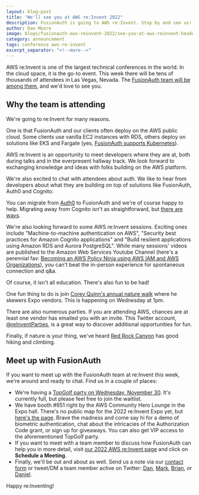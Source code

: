 ```yaml
---
layout: blog-post
title: "We'll see you at AWS re:Invent 2022"
description: FusionAuth is going to AWS re:Invent. Stop by and see us!
author: Dan Moore
image: blogs/fusionauth-aws-reinvent-2022/see-you-at-aws-reinvent-header-image.png
category: announcement
tags: conference aws-re-invent
excerpt_separator: "<!--more-->"
---
```


AWS re:Invent is one of the largest technical conferences in the world. In the cloud space, it is the go-to event. This week there will be tens of thousands of attendees in Las Vegas, Nevada. The [FusionAuth team will be among them](/aws-reinvent22), and we'd love to see you.

<!--more-->

## Why the team is attending

We're going to re:Invent for many reasons.

One is that FusionAuth and our clients often deploy on the AWS public cloud. Some clients use vanilla EC2 instances with RDS, others deploy on solutions like EKS and Fargate (yes, [FusionAuth supports Kubernetes](/docs/v1/tech/installation-guide/kubernetes/fusionauth-deployment)).

AWS re:Invent is an opportunity to meet developers where they are at, both during talks and in the everpresent hallway track. We look forward to exchanging knowledge and ideas with folks building on the AWS platform.

We're also excited to chat with attendees about auth. We like to hear from developers about what they are building on top of solutions like FusionAuth, Auth0 and Cognito.

You can migrate from [Auth0](/docs/v1/tech/migration-guide/auth0) to FusionAuth and we're of course happy to help. Migrating away from Cognito isn't as straightforward, but [there are ways](/docs/v1/tech/migration-guide/cognito).

We're also looking forward to some AWS re:Invent sessions. Exciting ones include "Machine-to-machine authentication on AWS", "Security best practices for Amazon Cognito applications" and "Build resilient applications using Amazon RDS and Aurora PostgreSQL". While many sessions' videos are published to the Amazon Web Services Youtube Channel (here's a perennial fav: [Becoming an AWS Policy Ninja using AWS IAM and AWS Organizations](https://www.youtube.com/watch?v=hETtXCqX_Zc)), you can't beat the in-person experience for spontaneous connection and q&a.

Of course, it isn't all education. There's also fun to be had!

One fun thing to do is join [Corey Quinn's annual nature walk](https://www.lastweekinaws.com/blog/aws-re-invent-what-you-actually-need-to-know-before-you-go/) where he skewers Expo vendors. This is happening on Wednesday at 1pm.

There are also numerous parties. If you are attending AWS, chances are at least one vendor has emailed you with an invite. This Twitter account, [@reInventParties](https://twitter.com/reInventParties/), is a great way to discover additional opportunities for fun.

Finally, if nature is your thing, we've heard [Red Rock Canyon](https://www.blm.gov/programs/national-conservation-lands/nevada/red-rock-canyon) has good hiking and climbing.

## Meet up with FusionAuth

If you want to meet up with the FusionAuth team at re:Invent this week, we're around and ready to chat. Find us in a couple of places:

* We're having a [TopGolf party on Wednesday, November 30](https://www.eventbrite.com/e/golf-drinks-memes-afterparty-fusionauth-tickets-461066320777). It's currently full, but please feel free to join the waitlist.
* We have booth #651 right by the AWS Community Hero Lounge in the Expo hall. There's no public map for the 2022 re:Invent Expo yet, but [here's the page](https://reinvent.awsevents.com/learn/expo/). Brave the madness and come say hi for a demo of biometric authentication, chat about the intricacies of the Authorization Code grant, or sign up for giveaways. You can also get VIP access to the aforementioned TopGolf party.
* If you want to meet with a team member to discuss how FusionAuth can help you in more detail, visit [our 2022 AWS re:Invent page](/aws-reinvent22) and click on **Schedule a Meeting**.
* Finally, we'll be out and about as well. Send us a note via our [contact form](/contact) or tweet/DM a team member active on Twitter: [Dan](https://twitter.com/mooreds), [Mark](https://twitter.com/markvanoppen), [Brian](https://twitter.com/bpontarelli), or [Daniel](https://twitter.com/robotdan220).

Happy re:Inventing!
